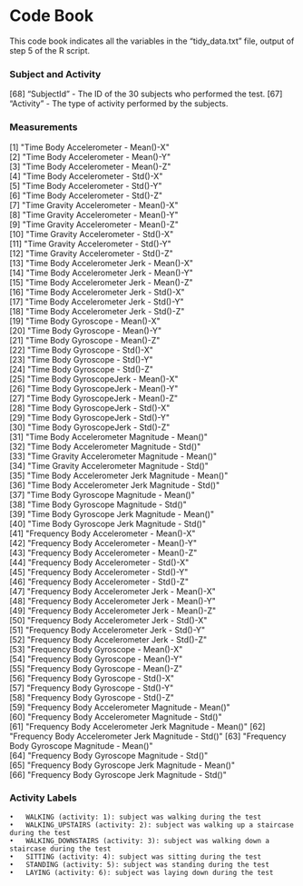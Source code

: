 # Code Book

This code book indicates all the variables in the “tidy_data.txt” file, output of  step 5 of the R script.


### Subject and Activity
 [68] “SubjectId” - The ID of the 30 subjects who performed the test.
 [67] “Activity” - The type of activity performed by the subjects.


### Measurements
 [1] "Time Body Accelerometer - Mean()-X"                
 [2] "Time Body Accelerometer - Mean()-Y"                
 [3] "Time Body Accelerometer - Mean()-Z"                
 [4] "Time Body Accelerometer - Std()-X"                 
 [5] "Time Body Accelerometer - Std()-Y"                 
 [6] "Time Body Accelerometer - Std()-Z"                 
 [7] "Time Gravity Accelerometer - Mean()-X"             
 [8] "Time Gravity Accelerometer - Mean()-Y"             
 [9] "Time Gravity Accelerometer - Mean()-Z"             
[10] "Time Gravity Accelerometer - Std()-X"              
[11] "Time Gravity Accelerometer - Std()-Y"              
[12] "Time Gravity Accelerometer - Std()-Z"              
[13] "Time Body Accelerometer Jerk - Mean()-X"            
[14] "Time Body Accelerometer Jerk - Mean()-Y"            
[15] "Time Body Accelerometer Jerk - Mean()-Z"            
[16] "Time Body Accelerometer Jerk - Std()-X"             
[17] "Time Body Accelerometer Jerk - Std()-Y"             
[18] "Time Body Accelerometer Jerk - Std()-Z"             
[19] "Time Body Gyroscope - Mean()-X"                    
[20] "Time Body Gyroscope - Mean()-Y"                    
[21] "Time Body Gyroscope - Mean()-Z"                    
[22] "Time Body Gyroscope - Std()-X"                     
[23] "Time Body Gyroscope - Std()-Y"                     
[24] "Time Body Gyroscope - Std()-Z"                     
[25] "Time Body GyroscopeJerk - Mean()-X"                
[26] "Time Body GyroscopeJerk - Mean()-Y"                
[27] "Time Body GyroscopeJerk - Mean()-Z"                
[28] "Time Body GyroscopeJerk - Std()-X"                 
[29] "Time Body GyroscopeJerk - Std()-Y"                 
[30] "Time Body GyroscopeJerk - Std()-Z"                 
[31] "Time Body Accelerometer Magnitude - Mean()"         
[32] "Time Body Accelerometer Magnitude - Std()"          
[33] "Time Gravity Accelerometer Magnitude - Mean()"      
[34] "Time Gravity Accelerometer Magnitude - Std()"       
[35] "Time Body Accelerometer Jerk Magnitude - Mean()"     
[36] "Time Body Accelerometer Jerk Magnitude - Std()"      
[37] "Time Body Gyroscope Magnitude - Mean()"             
[38] "Time Body Gyroscope Magnitude - Std()"              
[39] "Time Body Gyroscope Jerk Magnitude - Mean()"         
[40] "Time Body Gyroscope Jerk Magnitude - Std()"          
[41] "Frequency Body Accelerometer - Mean()-X"           
[42] "Frequency Body Accelerometer - Mean()-Y"           
[43] "Frequency Body Accelerometer - Mean()-Z"           
[44] "Frequency Body Accelerometer - Std()-X"            
[45] "Frequency Body Accelerometer - Std()-Y"            
[46] "Frequency Body Accelerometer - Std()-Z"            
[47] "Frequency Body Accelerometer Jerk - Mean()-X"       
[48] "Frequency Body Accelerometer Jerk - Mean()-Y"       
[49] "Frequency Body Accelerometer Jerk - Mean()-Z"       
[50] "Frequency Body Accelerometer Jerk - Std()-X"        
[51] "Frequency Body Accelerometer Jerk - Std()-Y"        
[52] "Frequency Body Accelerometer Jerk - Std()-Z"        
[53] "Frequency Body Gyroscope - Mean()-X"               
[54] "Frequency Body Gyroscope - Mean()-Y"               
[55] "Frequency Body Gyroscope - Mean()-Z"               
[56] "Frequency Body Gyroscope - Std()-X"                
[57] "Frequency Body Gyroscope - Std()-Y"                
[58] "Frequency Body Gyroscope - Std()-Z"                
[59] "Frequency Body Accelerometer Magnitude - Mean()"    
[60] "Frequency Body Accelerometer Magnitude - Std()"     
[61] "Frequency Body Accelerometer Jerk Magnitude - Mean()"
[62] "Frequency Body Accelerometer Jerk Magnitude - Std()" 
[63] "Frequency Body Gyroscope Magnitude - Mean()"        
[64] "Frequency Body Gyroscope Magnitude - Std()"         
[65] "Frequency Body Gyroscope Jerk Magnitude - Mean()"    
[66] "Frequency Body Gyroscope Jerk Magnitude - Std()"


### Activity Labels
	•	WALKING (activity: 1): subject was walking during the test
	•	WALKING_UPSTAIRS (activity: 2): subject was walking up a staircase during the test
	•	WALKING_DOWNSTAIRS (activity: 3): subject was walking down a staircase during the test
	•	SITTING (activity: 4): subject was sitting during the test
	•	STANDING (activity: 5): subject was standing during the test
	•	LAYING (activity: 6): subject was laying down during the test
